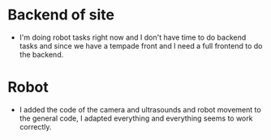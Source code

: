 # Backend of site
* I'm doing robot tasks right now and I don't have time to do backend tasks and since we have a tempade front and I need a full frontend to do the backend.
# Robot
* I added the code of the camera and ultrasounds and robot movement to the general code, I adapted everything and everything seems to work correctly. 
